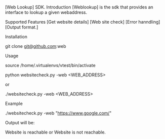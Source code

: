 [Web Lookup] SDK.
Introduction
[Weblookup] is the sdk that provides an interface to lookup a given webaddress.

Supported Features
[Get website details]
[Web site check]
[Error hanndling]
[Output format.]

Installation

git clone git@github.com:web

Usage

source /home/.virtualenvs/vtest/bin/activate

python websitecheck.py -web <WEB_ADDRESS>

or 

./websitecheck.py -web <WEB_ADDRESS>

Example

./websitecheck.py -web "https://www.google.com/"

Output will be:

Website is reachable or Website is not reachable.
